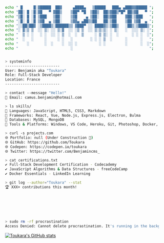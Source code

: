 ```bash
echo " █     █░▓█████  ██▓     ▄████▄   ▒█████   ███▄ ▄███▓▓█████ ";
echo "▓█░ █ ░█░▓█   ▀ ▓██▒    ▒██▀ ▀█  ▒██▒  ██▒▓██▒▀█▀ ██▒▓█   ▀ ";
echo "▒█░ █ ░█ ▒███   ▒██░    ▒▓█    ▄ ▒██░  ██▒▓██    ▓██░▒███   ";
echo "░█░ █ ░█ ▒▓█  ▄ ▒██░    ▒▓▓▄ ▄██▒▒██   ██░▒██    ▒██ ▒▓█  ▄ ";
echo "░░██▒██▓ ░▒████▒░██████▒▒ ▓███▀ ░░ ████▓▒░▒██▒   ░██▒░▒████▒";
echo "░ ▓░▒ ▒  ░░ ▒░ ░░ ▒░▓  ░░ ░▒ ▒  ░░ ▒░▒░▒░ ░ ▒░   ░  ░░░ ▒░ ░";
echo "  ▒ ░ ░   ░ ░  ░░ ░ ▒  ░  ░  ▒     ░ ▒ ▒░ ░  ░      ░ ░ ░  ░";
echo "  ░   ░     ░     ░ ░   ░        ░ ░ ░ ▒  ░      ░      ░   ";
echo "    ░       ░  ░    ░  ░░ ░          ░ ░         ░      ░  ░";
echo "                        ░                                   ";


> systeminfo
-------------------------
User: Benjamin aka "Toukara"
Role: Full-Stack Developer
Location: France
-------------------------

> contact --message "Hello!"
📧 Email: camus.benjamin@hotmail.com

> ls skills/
📂 Languages: JavaScript, HTML5, CSS3, Markdown
📂 Frameworks: React, Vue, Node.js, Express.js, Electron, Bulma
📂 Databases: MySQL, MongoDB
📂 Tools & Platforms: Windows, VS Code, Heroku, Git, Photoshop, Docker, Figma

> curl -s projects.com
🌐 Portfolio: null (Under Construction 🚧)
🌐 GitHub: https://github.com/Toukara
🌐 Codepen: https://codepen.io/toukara
🌐 Twitter: https://twitter.com/Benjamincms_

> cat certifications.txt
✔️ Full-Stack Development Certification - Codecademy
✔️ JavaScript Algorithms & Data Structures - freeCodeCamp
✔️ Docker Essentials - LinkedIn Learning

> git log --author="Toukara" --stat
🏆 XXX+ contributions this month!







> sudo rm -rf procrastination
Access Denied: Cannot delete procrastination. It's running in the background! 🙃
```
<!-- TODO-IST:START -->
<!-- TODO-IST:END -->

[![Toukara's GitHub stats](https://github-readme-stats.vercel.app/api/top-langs?username=toukara&hide=html,scss,stylus,blade,jupyter%20notebook,python,css,shell,batchfile,dockerfile,typescript&theme=algolia&show_icons=true)](https://github.com/toukara)
<!-- 
[![Twitter](https://img.shields.io/badge/Twitter-black?style=flat-square&logo=Twitter&logoColor=white)](https://twitter.com/Benjamincms_)
[![Github](https://img.shields.io/badge/-github-black?style=flat-square&logo=github&logoColor=white)](https://github.com/Toukara)
[![Codepen](https://img.shields.io/badge/Codepen-black?style=flat-square&logo=Codepen&logoColor=white)](https://codepen.io/toukara)
[![Devto](https://img.shields.io/badge/Devto-black?style=flat-square&logo=Devto&logoColor=white)](https://codepen.io/toukara) -->
